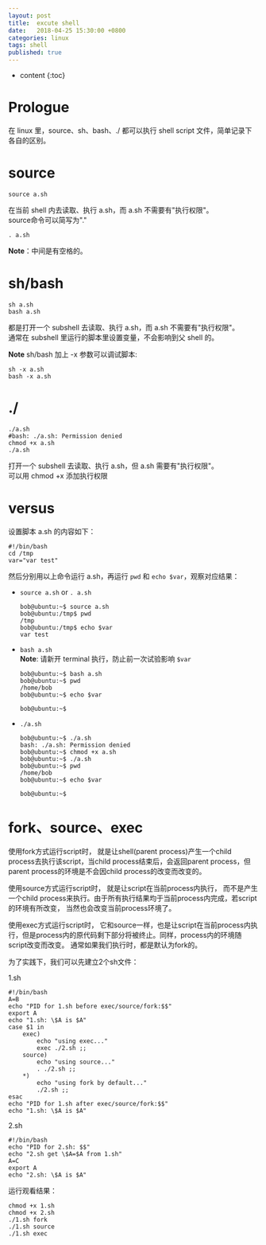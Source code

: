 ```yaml
---
layout: post
title:  excute shell
date:   2018-04-25 15:30:00 +0800
categories: linux
tags: shell
published: true
---
```


* content
{:toc}


# Prologue
在 linux 里，source、sh、bash、./ 都可以执行 shell script 文件，简单记录下各自的区别。  

# source
```
source a.sh
```
在当前 shell 内去读取、执行 a.sh，而 a.sh 不需要有"执行权限"。  
source命令可以简写为"."

```
. a.sh

```
**Note**：中间是有空格的。

# sh/bash
```
sh a.sh
bash a.sh
```
都是打开一个 subshell 去读取、执行 a.sh，而 a.sh 不需要有"执行权限"。  
通常在 subshell 里运行的脚本里设置变量，不会影响到父 shell 的。

**Note** sh/bash 加上 -x 参数可以调试脚本:
```
sh -x a.sh
bash -x a.sh
```

# ./
```
./a.sh
#bash: ./a.sh: Permission denied
chmod +x a.sh
./a.sh
```
打开一个 subshell 去读取、执行 a.sh，但 a.sh 需要有"执行权限"。  
可以用 chmod +x 添加执行权限

# versus
设置脚本 a.sh 的内容如下：
```
#!/bin/bash
cd /tmp
var="var test"
```
然后分别用以上命令运行 a.sh，再运行 `pwd` 和 `echo $var`，观察对应结果：

* `source a.sh` or `. a.sh`
  ```
  bob@ubuntu:~$ source a.sh
  bob@ubuntu:/tmp$ pwd
  /tmp
  bob@ubuntu:/tmp$ echo $var
  var test
  ```
* `bash a.sh`  
  **Note**: 请新开 terminal 执行，防止前一次试验影响 `$var`
  ```
  bob@ubuntu:~$ bash a.sh
  bob@ubuntu:~$ pwd
  /home/bob
  bob@ubuntu:~$ echo $var

  bob@ubuntu:~$
  ```
* `./a.sh`
  ```
  bob@ubuntu:~$ ./a.sh
  bash: ./a.sh: Permission denied
  bob@ubuntu:~$ chmod +x a.sh
  bob@ubuntu:~$ ./a.sh
  bob@ubuntu:~$ pwd
  /home/bob
  bob@ubuntu:~$ echo $var

  bob@ubuntu:~$

  ```

# fork、source、exec
使用fork方式运行script时， 就是让shell(parent process)产生一个child process去执行该script，当child process结束后，会返回parent process，但parent process的环境是不会因child process的改变而改变的。

使用source方式运行script时， 就是让script在当前process内执行， 而不是产生一个child process来执行。由于所有执行结果均于当前process内完成，若script的环境有所改变， 当然也会改变当前process环境了。

使用exec方式运行script时， 它和source一样，也是让script在当前process内执行，但是process内的原代码剩下部分将被终止。同样，process内的环境随script改变而改变。
通常如果我们执行时，都是默认为fork的。

为了实践下，我们可以先建立2个sh文件：

1.sh
```
#!/bin/bash
A=B
echo "PID for 1.sh before exec/source/fork:$$"
export A
echo "1.sh: \$A is $A"
case $1 in
    exec)
        echo "using exec..."
        exec ./2.sh ;;
    source)
        echo "using source..."
        . ./2.sh ;;
    *)
        echo "using fork by default..."
        ./2.sh ;;
esac
echo "PID for 1.sh after exec/source/fork:$$"
echo "1.sh: \$A is $A"
```

2.sh
```
#!/bin/bash
echo "PID for 2.sh: $$"
echo "2.sh get \$A=$A from 1.sh"
A=C
export A
echo "2.sh: \$A is $A"
```

运行观看结果：
```
chmod +x 1.sh
chmod +x 2.sh
./1.sh fork
./1.sh source
./1.sh exec
```
